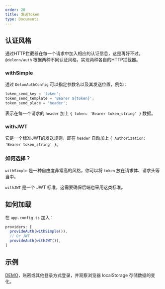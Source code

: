 ```yaml
---
order: 20
title: 发送Token
type: Documents
---
```


## 认证风格

通过HTTP拦截器在每一个请求中加入相应的认证信息，这是再好不过。`@delonn/auth` 根据两种不同认证风格，实现两种各自的HTTP拦截器。

### withSimple

透过 `DelonAuthConfig` 可以指定参数名以及其发送位置，例如：

```ts
token_send_key = 'token';
token_send_template = 'Bearer ${token}';
token_send_place = 'header';
```

表示在每一个请求的 `header` 加上 `{ token: 'Bearer token_string' }` 数据。

### withJWT

它是一个标准JWT的发送规则，即在 `header` 自动加上 `{ Authorization: 'Bearer token_string' }`。

### 如何选择？

`withSimple` 是一种自由度非常高的风格，你可以将 `token` 放在请求体、请求头等当中。

`withJWT` 是一个 JWT 标准，这需要确保后端也采用这类标准。

## 如何加载

在 `app.config.ts` 加入：

```ts
providers: [
  provideAuth(withSimple()),
  // Or JWT
  provideAuth(withJWT()),
]
```

## 示例

[DEMO](//ng-alain.github.io/ng-alain/#/passport/login)，账密或其他登录方式登录，并观察浏览器 localStorage 存储数据的变化。
